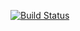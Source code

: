 [![Build Status](https://travis-ci.org/Ryunyy/Interpreter-of-programming-language-of-Turing-Machine.svg?branch=master)](https://travis-ci.org/Ryunyy/Interpreter-of-programming-language-of-Turing-Machine)
